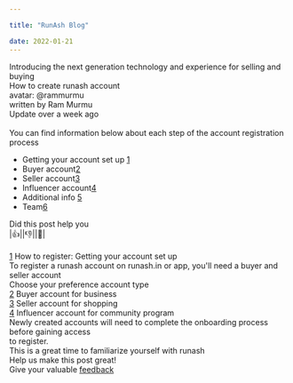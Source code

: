 ```yaml
---

title: "RunAsh Blog"

date: 2022-01-21
---
```

Introducing the next generation technology and experience for selling and buying<br>
How to create runash account <br>
avatar: @rammurmu<br>
written by Ram Murmu<br>
Update over a week ago<br>
<br>
You can find information below about each step of the account registration process<br>
- Getting your account set up [1](https://)
- Buyer account[2](https://) 
- Seller account[3](https://)
- Influencer account[4](https://)
- Additional info [5](https://)
- Team[6](https://)

Did this post help you <br>
|👍||👎||💛|<br>
<br>
[1](https://) How to register: Getting your account set up<br>
To register a runash account on runash.in or app, you'll need a buyer and seller account<br>
Choose your preference account type<br>
[2](https://) Buyer account for business <br>
[3](https://) Seller account for shopping <br>
[4](https://) Influencer account for community program <br>
Newly created accounts will need to complete the onboarding process before gaining access<br>
to register.<br>
This is a great time to familiarize yourself with runash<br>
Help us make this post great!<br>
Give your valuable [feedback ](https://)
